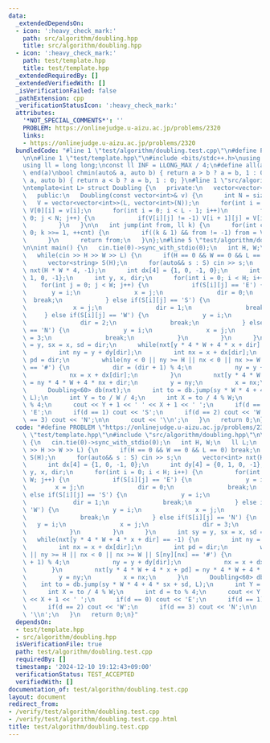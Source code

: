 ```yaml
---
data:
  _extendedDependsOn:
  - icon: ':heavy_check_mark:'
    path: src/algorithm/doubling.hpp
    title: src/algorithm/doubling.hpp
  - icon: ':heavy_check_mark:'
    path: test/template.hpp
    title: test/template.hpp
  _extendedRequiredBy: []
  _extendedVerifiedWith: []
  _isVerificationFailed: false
  _pathExtension: cpp
  _verificationStatusIcon: ':heavy_check_mark:'
  attributes:
    '*NOT_SPECIAL_COMMENTS*': ''
    PROBLEM: https://onlinejudge.u-aizu.ac.jp/problems/2320
    links:
    - https://onlinejudge.u-aizu.ac.jp/problems/2320
  bundledCode: "#line 1 \"test/algorithm/doubling.test.cpp\"\n#define PROBLEM \"https://onlinejudge.u-aizu.ac.jp/problems/2320\"\
    \n\n#line 1 \"test/template.hpp\"\n#include <bits/stdc++.h>\nusing namespace std;\n\
    using ll = long long;\nconst ll INF = LLONG_MAX / 4;\n#define all(a) begin(a),\
    \ end(a)\nbool chmin(auto& a, auto b) { return a > b ? a = b, 1 : 0; }\nbool chmax(auto&\
    \ a, auto b) { return a < b ? a = b, 1 : 0; }\n#line 1 \"src/algorithm/doubling.hpp\"\
    \ntemplate<int L> struct Doubling {\n   private:\n   vector<vector<int>> V;\n\n\
    \   public:\n   Doubling(const vector<int>& v) {\n      int N = size(v);\n   \
    \   V = vector<vector<int>>(L, vector<int>(N));\n      for(int i = 0; i < N; i++)\
    \ V[0][i] = v[i];\n      for(int i = 0; i < L - 1; i++)\n         for(int j =\
    \ 0; j < N; j++) {\n            if(V[i][j] != -1) V[i + 1][j] = V[i][V[i][j]];\n\
    \         }\n   }\n\n   int jump(int from, ll k) {\n      for(int cnt = 0; k >\
    \ 0; k >>= 1, ++cnt) {\n         if((k & 1) && from != -1) from = V[cnt][from];\n\
    \      }\n      return from;\n   }\n};\n#line 5 \"test/algorithm/doubling.test.cpp\"\
    \n\nint main() {\n   cin.tie(0)->sync_with_stdio(0);\n   int H, W;\n   ll L;\n\
    \   while(cin >> H >> W >> L) {\n      if(H == 0 && W == 0 && L == 0) break;\n\
    \      vector<string> S(H);\n      for(auto&& s : S) cin >> s;\n      vector<int>\
    \ nxt(H * W * 4, -1);\n      int dx[4] = {1, 0, -1, 0};\n      int dy[4] = {0,\
    \ 1, 0, -1};\n      int y, x, dir;\n      for(int i = 0; i < H; i++) {\n     \
    \    for(int j = 0; j < W; j++) {\n            if(S[i][j] == 'E') {\n        \
    \       y = i;\n               x = j;\n               dir = 0;\n             \
    \  break;\n            } else if(S[i][j] == 'S') {\n               y = i;\n  \
    \             x = j;\n               dir = 1;\n               break;\n       \
    \     } else if(S[i][j] == 'W') {\n               y = i;\n               x = j;\n\
    \               dir = 2;\n               break;\n            } else if(S[i][j]\
    \ == 'N') {\n               y = i;\n               x = j;\n               dir\
    \ = 3;\n               break;\n            }\n         }\n      }\n      int sy\
    \ = y, sx = x, sd = dir;\n      while(nxt[y * 4 * W + 4 * x + dir] == -1) {\n\
    \         int ny = y + dy[dir];\n         int nx = x + dx[dir];\n         int\
    \ pd = dir;\n         while(ny < 0 || ny >= H || nx < 0 || nx >= W || S[ny][nx]\
    \ == '#') {\n            dir = (dir + 1) % 4;\n            ny = y + dy[dir];\n\
    \            nx = x + dx[dir];\n         }\n         nxt[y * 4 * W + 4 * x + pd]\
    \ = ny * 4 * W + 4 * nx + dir;\n         y = ny;\n         x = nx;\n      }\n\
    \      Doubling<60> db(nxt);\n      int to = db.jump(sy * W * 4 + 4 * sx + sd,\
    \ L);\n      int Y = to / W / 4;\n      int X = to / 4 % W;\n      int d = to\
    \ % 4;\n      cout << Y + 1 << ' ' << X + 1 << ' ';\n      if(d == 0) cout <<\
    \ 'E';\n      if(d == 1) cout << 'S';\n      if(d == 2) cout << 'W';\n      if(d\
    \ == 3) cout << 'N';\n\n      cout << '\\n';\n   }\n   return 0;\n}\n"
  code: "#define PROBLEM \"https://onlinejudge.u-aizu.ac.jp/problems/2320\"\n\n#include\
    \ \"test/template.hpp\"\n#include \"src/algorithm/doubling.hpp\"\n\nint main()\
    \ {\n   cin.tie(0)->sync_with_stdio(0);\n   int H, W;\n   ll L;\n   while(cin\
    \ >> H >> W >> L) {\n      if(H == 0 && W == 0 && L == 0) break;\n      vector<string>\
    \ S(H);\n      for(auto&& s : S) cin >> s;\n      vector<int> nxt(H * W * 4, -1);\n\
    \      int dx[4] = {1, 0, -1, 0};\n      int dy[4] = {0, 1, 0, -1};\n      int\
    \ y, x, dir;\n      for(int i = 0; i < H; i++) {\n         for(int j = 0; j <\
    \ W; j++) {\n            if(S[i][j] == 'E') {\n               y = i;\n       \
    \        x = j;\n               dir = 0;\n               break;\n            }\
    \ else if(S[i][j] == 'S') {\n               y = i;\n               x = j;\n  \
    \             dir = 1;\n               break;\n            } else if(S[i][j] ==\
    \ 'W') {\n               y = i;\n               x = j;\n               dir = 2;\n\
    \               break;\n            } else if(S[i][j] == 'N') {\n            \
    \   y = i;\n               x = j;\n               dir = 3;\n               break;\n\
    \            }\n         }\n      }\n      int sy = y, sx = x, sd = dir;\n   \
    \   while(nxt[y * 4 * W + 4 * x + dir] == -1) {\n         int ny = y + dy[dir];\n\
    \         int nx = x + dx[dir];\n         int pd = dir;\n         while(ny < 0\
    \ || ny >= H || nx < 0 || nx >= W || S[ny][nx] == '#') {\n            dir = (dir\
    \ + 1) % 4;\n            ny = y + dy[dir];\n            nx = x + dx[dir];\n  \
    \       }\n         nxt[y * 4 * W + 4 * x + pd] = ny * 4 * W + 4 * nx + dir;\n\
    \         y = ny;\n         x = nx;\n      }\n      Doubling<60> db(nxt);\n  \
    \    int to = db.jump(sy * W * 4 + 4 * sx + sd, L);\n      int Y = to / W / 4;\n\
    \      int X = to / 4 % W;\n      int d = to % 4;\n      cout << Y + 1 << ' '\
    \ << X + 1 << ' ';\n      if(d == 0) cout << 'E';\n      if(d == 1) cout << 'S';\n\
    \      if(d == 2) cout << 'W';\n      if(d == 3) cout << 'N';\n\n      cout <<\
    \ '\\n';\n   }\n   return 0;\n}"
  dependsOn:
  - test/template.hpp
  - src/algorithm/doubling.hpp
  isVerificationFile: true
  path: test/algorithm/doubling.test.cpp
  requiredBy: []
  timestamp: '2024-12-10 19:12:43+09:00'
  verificationStatus: TEST_ACCEPTED
  verifiedWith: []
documentation_of: test/algorithm/doubling.test.cpp
layout: document
redirect_from:
- /verify/test/algorithm/doubling.test.cpp
- /verify/test/algorithm/doubling.test.cpp.html
title: test/algorithm/doubling.test.cpp
---
```

